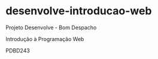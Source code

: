 # desenvolve-introducao-web

Projeto Desenvolve - Bom Despacho

Introdução à Programação Web

PDBD243
